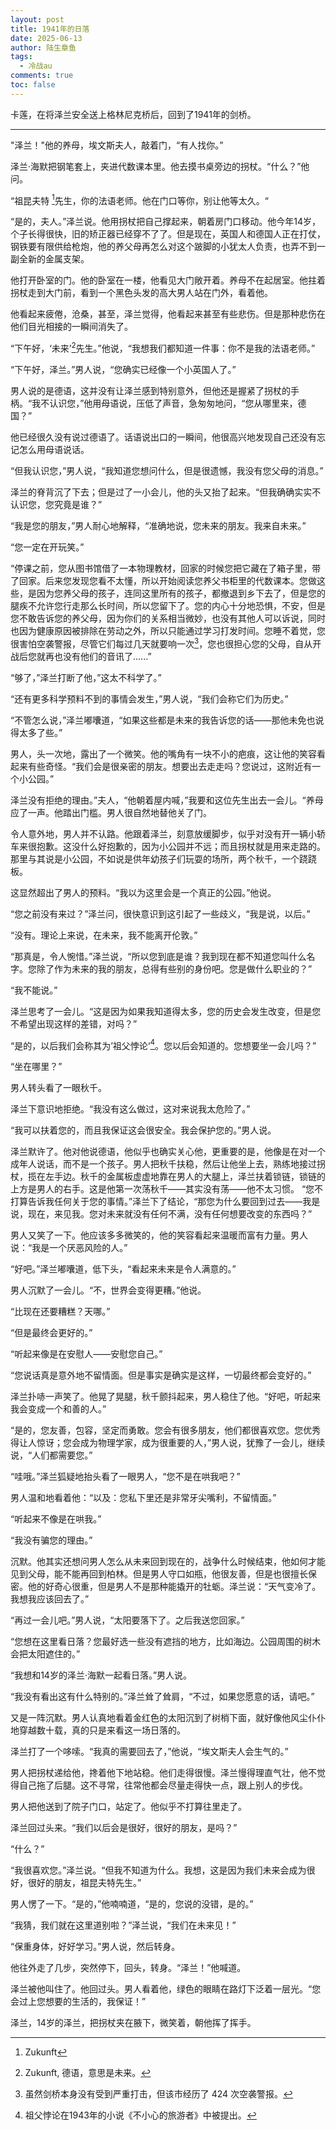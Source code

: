 ```yaml
---
layout: post
title: 1941年的日落
date: 2025-06-13
author: 陆生章鱼
tags:
  - 冷战au
comments: true
toc: false
---
```

卡莲，在将泽兰安全送上格林尼克桥后，回到了1941年的剑桥。
<!-- more -->

---

"泽兰！"他的养母，埃文斯夫人，敲着门，“有人找你。”

泽兰·海默把钢笔套上，夹进代数课本里。他去摸书桌旁边的拐杖。“什么？”他问。

“祖昆夫特 [^1]先生，你的法语老师。他在门口等你，别让他等太久。“

“是的，夫人。”泽兰说。他用拐杖把自己撑起来，朝着房门口移动。他今年14岁，个子长得很快，旧的矫正器已经穿不了了。但是现在，英国人和德国人正在打仗，钢铁要有限供给枪炮，他的养父母再怎么对这个跛脚的小犹太人负责，也弄不到一副全新的金属支架。

他打开卧室的门。他的卧室在一楼，他看见大门敞开着。养母不在起居室。他拄着拐杖走到大门前，看到一个黑色头发的高大男人站在门外，看着他。

他看起来疲倦，沧桑，甚至，泽兰觉得，他看起来甚至有些悲伤。但是那种悲伤在他们目光相接的一瞬间消失了。

“下午好，‘未来’[^2]先生。”他说，“我想我们都知道一件事：你不是我的法语老师。”

“下午好，泽兰。”男人说，“您确实已经像一个小英国人了。”

男人说的是德语，这并没有让泽兰感到特别意外，但他还是握紧了拐杖的手柄。“我不认识您，”他用母语说，压低了声音，急匆匆地问，“您从哪里来，德国？”

他已经很久没有说过德语了。话语说出口的一瞬间，他很高兴地发现自己还没有忘记怎么用母语说话。

“但我认识您，”男人说，“我知道您想问什么，但是很遗憾，我没有您父母的消息。”

泽兰的脊背沉了下去；但是过了一小会儿，他的头又抬了起来。“但我确确实实不认识您，您究竟是谁？”

“我是您的朋友，”男人耐心地解释，“准确地说，您未来的朋友。我来自未来。”

“您一定在开玩笑。”

“停课之前，您从图书馆借了一本物理教材，回家的时候您把它藏在了箱子里，带了回家。后来您发现您看不太懂，所以开始阅读您养父书柜里的代数课本。您做这些，是因为您养父母的孩子，连同这里所有的孩子，都撤退到乡下去了，但是您的腿疾不允许您行走那么长时间，所以您留下了。您的内心十分地恐惧，不安，但是您不敢告诉您的养父母，因为你们的关系相当微妙，也没有其他人可以诉说，同时也因为健康原因被排除在劳动之外，所以只能通过学习打发时间。您睡不着觉，您很害怕空袭警报，尽管它们每过几天就要响一次[^3]，您也很担心您的父母，自从开战后您就再也没有他们的音讯了......”

“够了，”泽兰打断了他，”这太不科学了。”

“还有更多科学预料不到的事情会发生，”男人说，“我们会称它们为历史。”

“不管怎么说，”泽兰嘟囔道，“如果这些都是未来的我告诉您的话——那他未免也说得太多了些。”

男人，头一次地，露出了一个微笑。他的嘴角有一块不小的疤痕，这让他的笑容看起来有些奇怪。“我们会是很亲密的朋友。想要出去走走吗？您说过，这附近有一个小公园。”

泽兰没有拒绝的理由。”夫人，“他朝着屋内喊，”我要和这位先生出去一会儿。“养母应了一声。他踏出门槛。男人很自然地替他关了门。

令人意外地，男人并不认路。他跟着泽兰，刻意放缓脚步，似乎对没有开一辆小轿车来很抱歉。这没什么好抱歉的，因为小公园并不远；而且拐杖就是用来走路的。那里与其说是小公园，不如说是供年幼孩子们玩耍的场所，两个秋千，一个跷跷板。

这显然超出了男人的预料。“我以为这里会是一个真正的公园。”他说。

“您之前没有来过？”泽兰问，很快意识到这引起了一些歧义，“我是说，以后。”

“没有。理论上来说，在未来，我不能离开伦敦。”

“那真是，令人惋惜。”泽兰说，“所以您到底是谁？我到现在都不知道您叫什么名字。您除了作为未来的我的朋友，总得有些别的身份吧。您是做什么职业的？”

“我不能说。”

泽兰思考了一会儿。“这是因为如果我知道得太多，您的历史会发生改变，但是您不希望出现这样的差错，对吗？”

“是的，以后我们会称其为’祖父悖论‘[^4]。您以后会知道的。您想要坐一会儿吗？”

“坐在哪里？”

男人转头看了一眼秋千。

泽兰下意识地拒绝。“我没有这么做过，这对来说我太危险了。”

“我可以扶着您的，而且我保证这会很安全。我会保护您的。”男人说。

泽兰默许了。他对他说德语，他似乎也确实关心他，更重要的是，他像是在对一个成年人说话，而不是一个孩子。男人把秋千扶稳，然后让他坐上去，熟练地接过拐杖，揽在左手边。秋千的金属板虚虚地靠在男人的大腿上，泽兰扶着锁链，锁链的上方是男人的右手。这是他第一次荡秋千——其实没有荡——他不太习惯。
“您不打算告诉我任何关于您的事情。”泽兰下了结论，“那您为什么要回到过去——我是说，现在，来见我。您对未来就没有任何不满，没有任何想要改变的东西吗？”

男人又笑了一下。他应该多多微笑的，他的笑容看起来温暖而富有力量。男人说：“我是一个厌恶风险的人。”

“好吧。”泽兰嘟囔道，低下头，“看起来未来是令人满意的。”

男人沉默了一会儿。“不，世界会变得更糟。”他说。

“比现在还要糟糕？天哪。”

“但是最终会更好的。”

“听起来像是在安慰人——安慰您自己。”

“您说话真是意外地不留情面。但是事实是确实是这样，一切最终都会变好的。”

泽兰扑哧一声笑了。他晃了晃腿，秋千颤抖起来，男人稳住了他。“好吧，听起来我会变成一个和善的人。”

“是的，您友善，包容，坚定而勇敢。您会有很多朋友，他们都很喜欢您。您优秀得让人惊讶；您会成为物理学家，成为很重要的人，”男人说，犹豫了一会儿，继续说，“人们都需要您。”

“哇哦。”泽兰狐疑地抬头看了一眼男人，“您不是在哄我吧？”

男人温和地看着他：“以及：您私下里还是非常牙尖嘴利，不留情面。”

“听起来不像是在哄我。”

“我没有骗您的理由。”

沉默。他其实还想问男人怎么从未来回到现在的，战争什么时候结束，他如何才能见到父母，能不能再回到柏林。但是男人守口如瓶，他很友善，但是也很擅长保密。他的好奇心很重，但是男人不是那种能撬开的牡蛎。泽兰说：“天气变冷了。我想我应该回去了。”

“再过一会儿吧。”男人说，“太阳要落下了。之后我送您回家。”

“您想在这里看日落？您最好选一些没有遮挡的地方，比如海边。公园周围的树木会把太阳遮住的。”

“我想和14岁的泽兰·海默一起看日落。”男人说。

“我没有看出这有什么特别的。”泽兰耸了耸肩，“不过，如果您愿意的话，请吧。”

又是一阵沉默。男人认真地看着金红色的太阳沉到了树梢下面，就好像他风尘仆仆地穿越数十载，真的只是来看这一场日落的。

泽兰打了一个哆嗦。“我真的需要回去了，”他说，“埃文斯夫人会生气的。”

男人把拐杖递给他，搀着他下地站稳。他们走得很慢。泽兰慢得理直气壮，他不觉得自己拖了后腿。这不寻常，往常他都会尽量走得快一点，跟上别人的步伐。

男人把他送到了院子门口，站定了。他似乎不打算往里走了。

泽兰回过头来。“我们以后会是很好，很好的朋友，是吗？”

“什么？”

“我很喜欢您。”泽兰说。“但我不知道为什么。我想，这是因为我们未来会成为很好，很好的朋友，祖昆夫特先生。”

男人愣了一下。“是的，”他喃喃道，“是的，您说的没错，是的。”

“我猜，我们就在这里道别啦？”泽兰说，“我们在未来见！”

“保重身体，好好学习。”男人说，然后转身。

他往外走了几步，突然停下，回头，转身。“泽兰！”他喊道。

泽兰被他叫住了。他回过头。男人看着他，绿色的眼睛在路灯下泛着一层光。“您会过上您想要的生活的，我保证！”

泽兰，14岁的泽兰，把拐杖夹在腋下，微笑着，朝他挥了挥手。




[^1]: Zukunft
[^2]: Zukunft, 德语，意思是未来。
[^3]: 虽然剑桥本身没有受到严重打击，但该市经历了 424 次空袭警报。
[^4]: 祖父悖论在1943年的小说《不小心的旅游者》中被提出。
